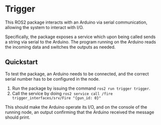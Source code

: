 # Trigger

This ROS2 package interacts with an Arduino via serial communication, allowing the system to interact with I/O.

Specifically, the package exposes a service which upon being called sends a string via serial to the Arduino. The program running on the Arduino reads the incoming data and switches the outputs as needed.

## Quickstart

To test the package, an Arduino needs to be connected, and the correct serial number has to be configured in the node.

1. Run the package by issuing the command `ros2 run trigger trigger`.
2. Call the service by doing `ros2 service call /fire trigger_interfaces/srv/Fire "{gun_id: 0}"`

This should make the Arduino operate its I/O, and on the console of the running node, an output confirming that the Arduino received the message should print.
